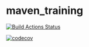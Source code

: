 # maven_training

[![Build Actions Status](https://github.com/SouffleDream/maven_training/workflows/Build/badge.svg)](https://github.com/SouffleDream/maven_training/actions)

[![codecov](https://codecov.io/gh/SouffleDream/maven_training/branch/main/graph/badge.svg?token=39L6DSXG9M)](https://codecov.io/gh/SouffleDream/maven_training)
